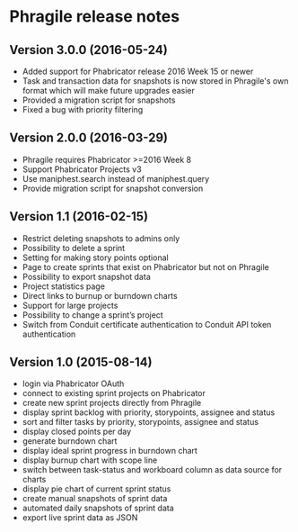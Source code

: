 # Phragile release notes

## Version 3.0.0 (2016-05-24)
* Added support for Phabricator release 2016 Week 15 or newer
* Task and transaction data for snapshots is now stored in Phragile's own format which will make future upgrades easier
* Provided a migration script for snapshots
* Fixed a bug with priority filtering

## Version 2.0.0 (2016-03-29)
* Phragile requires Phabricator >=2016 Week 8
* Support Phabricator Projects v3
* Use maniphest.search instead of maniphest.query
* Provide migration script for snapshot conversion

## Version 1.1 (2016-02-15)

* Restrict deleting snapshots to admins only
* Possibility to delete a sprint
* Setting for making story points optional
* Page to create sprints that exist on Phabricator but not on Phragile
* Possibility to export snapshot data
* Project statistics page
* Direct links to burnup or burndown charts
* Support for large projects
* Possibility to change a sprint’s project
* Switch from Conduit certificate authentication to Conduit API token authentication

## Version 1.0 (2015-08-14)

* login via Phabricator OAuth
* connect to existing sprint projects on Phabricator
* create new sprint projects directly from Phragile
* display sprint backlog with priority, storypoints, assignee and status
* sort and filter tasks by priority, storypoints, assignee and status
* display closed points per day
* generate burndown chart
* display ideal sprint progress in burndown chart
* display burnup chart with scope line
* switch between task-status and workboard column as data source for charts
* display pie chart of current sprint status
* create manual snapshots of sprint data
* automated daily snapshots of sprint data
* export live sprint data as JSON
